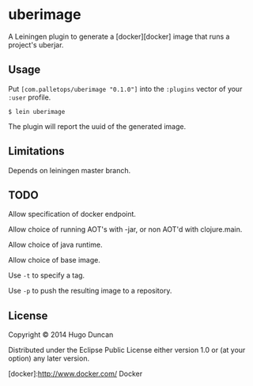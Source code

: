 # uberimage

A Leiningen plugin to generate a [docker][docker] image that runs a project's uberjar.

## Usage

Put `[com.palletops/uberimage "0.1.0"]` into the `:plugins` vector of your
`:user` profile.

    $ lein uberimage

The plugin will report the uuid of the generated image.

## Limitations

Depends on leiningen master branch.

## TODO

Allow specification of docker endpoint.

Allow choice of running AOT's with -jar, or non AOT'd with clojure.main.

Allow choice of java runtime.

Allow choice of base image.

Use `-t` to specify a tag.

Use `-p` to push the resulting image to a repository.

## License

Copyright © 2014 Hugo Duncan

Distributed under the Eclipse Public License either version 1.0 or (at
your option) any later version.

[docker]:http://www.docker.com/ Docker
